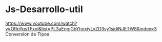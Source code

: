 # Js-Desarrollo-util

https://www.youtube.com/watch?v=ORpYqsTFxoI&list=PL3aEngjGbYhnxiyLvZD3sy1sjdiNJETW8&index=3
Conversion de Tipos

